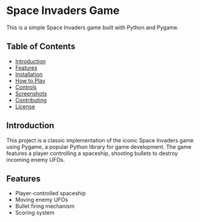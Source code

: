 # Space Invaders Game

This is a simple Space Invaders game built with Python and Pygame.

## Table of Contents

- [Introduction](#introduction)
- [Features](#features)
- [Installation](#installation)
- [How to Play](#how-to-play)
- [Controls](#controls)
- [Screenshots](#screenshots)
- [Contributing](#contributing)
- [License](#license)

## Introduction

This project is a classic implementation of the iconic Space Invaders game using Pygame, a popular Python library for game development. The game features a player controlling a spaceship, shooting bullets to destroy incoming enemy UFOs.

## Features

- Player-controlled spaceship
- Moving enemy UFOs
- Bullet firing mechanism
- Scoring system
